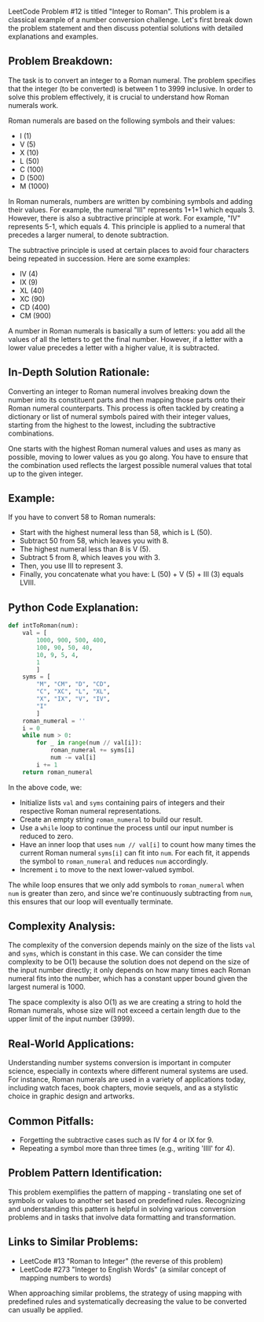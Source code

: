 LeetCode Problem #12 is titled "Integer to Roman". This problem is a classical example of a number conversion challenge. Let's first break down the problem statement and then discuss potential solutions with detailed explanations and examples.

## Problem Breakdown:
The task is to convert an integer to a Roman numeral. The problem specifies that the integer (to be converted) is between 1 to 3999 inclusive. In order to solve this problem effectively, it is crucial to understand how Roman numerals work.

Roman numerals are based on the following symbols and their values:

- I (1)
- V (5)
- X (10)
- L (50)
- C (100)
- D (500)
- M (1000)

In Roman numerals, numbers are written by combining symbols and adding their values. For example, the numeral "III" represents 1+1+1 which equals 3. However, there is also a subtractive principle at work. For example, "IV" represents 5-1, which equals 4. This principle is applied to a numeral that precedes a larger numeral, to denote subtraction.

The subtractive principle is used at certain places to avoid four characters being repeated in succession. Here are some examples:

- IV (4)
- IX (9)
- XL (40)
- XC (90)
- CD (400)
- CM (900)

A number in Roman numerals is basically a sum of letters: you add all the values of all the letters to get the final number. However, if a letter with a lower value precedes a letter with a higher value, it is subtracted.

## In-Depth Solution Rationale:
Converting an integer to Roman numeral involves breaking down the number into its constituent parts and then mapping those parts onto their Roman numeral counterparts. This process is often tackled by creating a dictionary or list of numeral symbols paired with their integer values, starting from the highest to the lowest, including the subtractive combinations.

One starts with the highest Roman numeral values and uses as many as possible, moving to lower values as you go along. You have to ensure that the combination used reflects the largest possible numeral values that total up to the given integer.

## Example:
If you have to convert 58 to Roman numerals:
- Start with the highest numeral less than 58, which is L (50).
- Subtract 50 from 58, which leaves you with 8.
- The highest numeral less than 8 is V (5).
- Subtract 5 from 8, which leaves you with 3.
- Then, you use III to represent 3.
- Finally, you concatenate what you have: L (50) + V (5) + III (3) equals LVIII.

## Python Code Explanation:
```python
def intToRoman(num):
    val = [
        1000, 900, 500, 400,
        100, 90, 50, 40,
        10, 9, 5, 4,
        1
        ]
    syms = [
        "M", "CM", "D", "CD",
        "C", "XC", "L", "XL",
        "X", "IX", "V", "IV",
        "I"
        ]
    roman_numeral = ''
    i = 0
    while num > 0:
        for _ in range(num // val[i]):
            roman_numeral += syms[i]
            num -= val[i]
        i += 1
    return roman_numeral
```

In the above code, we:
- Initialize lists `val` and `syms` containing pairs of integers and their respective Roman numeral representations.
- Create an empty string `roman_numeral` to build our result.
- Use a `while` loop to continue the process until our input number is reduced to zero.
- Have an inner loop that uses `num // val[i]` to count how many times the current Roman numeral `syms[i]` can fit into `num`. For each fit, it appends the symbol to `roman_numeral` and reduces `num` accordingly.
- Increment `i` to move to the next lower-valued symbol.

The while loop ensures that we only add symbols to `roman_numeral` when `num` is greater than zero, and since we're continuously subtracting from `num`, this ensures that our loop will eventually terminate.

## Complexity Analysis:
The complexity of the conversion depends mainly on the size of the lists `val` and `syms`, which is constant in this case. We can consider the time complexity to be O(1) because the solution does not depend on the size of the input number directly; it only depends on how many times each Roman numeral fits into the number, which has a constant upper bound given the largest numeral is 1000.

The space complexity is also O(1) as we are creating a string to hold the Roman numerals, whose size will not exceed a certain length due to the upper limit of the input number (3999).

## Real-World Applications:
Understanding number systems conversion is important in computer science, especially in contexts where different numeral systems are used. For instance, Roman numerals are used in a variety of applications today, including watch faces, book chapters, movie sequels, and as a stylistic choice in graphic design and artworks.

## Common Pitfalls:
- Forgetting the subtractive cases such as IV for 4 or IX for 9.
- Repeating a symbol more than three times (e.g., writing 'IIII' for 4).

## Problem Pattern Identification:
This problem exemplifies the pattern of mapping - translating one set of symbols or values to another set based on predefined rules. Recognizing and understanding this pattern is helpful in solving various conversion problems and in tasks that involve data formatting and transformation.

## Links to Similar Problems:
- LeetCode #13 "Roman to Integer" (the reverse of this problem)
- LeetCode #273 "Integer to English Words" (a similar concept of mapping numbers to words)

When approaching similar problems, the strategy of using mapping with predefined rules and systematically decreasing the value to be converted can usually be applied.